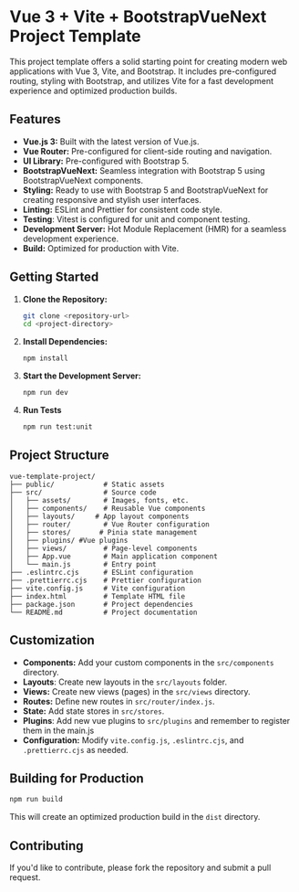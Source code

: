# Vue 3 + Vite + BootstrapVueNext Project Template

This project template offers a solid starting point for creating modern web applications with Vue 3, Vite, and Bootstrap. It includes pre-configured routing, styling with Bootstrap, and utilizes Vite for a fast development experience and optimized production builds.

## Features

- **Vue.js 3:** Built with the latest version of Vue.js.
- **Vue Router:** Pre-configured for client-side routing and navigation.
- **UI Library:** Pre-configured with Bootstrap 5.
- **BootstrapVueNext:** Seamless integration with Bootstrap 5 using BootstrapVueNext components.
- **Styling:** Ready to use with Bootstrap 5 and BootstrapVueNext for creating responsive and stylish user interfaces.
- **Linting:** ESLint and Prettier for consistent code style.
- **Testing**: Vitest is configured for unit and component testing.
- **Development Server:** Hot Module Replacement (HMR) for a seamless development experience.
- **Build:** Optimized for production with Vite.

## Getting Started

1.  **Clone the Repository:**

    ```bash
    git clone <repository-url>
    cd <project-directory>
    ```

2.  **Install Dependencies:**

    ```bash
    npm install
    ```

3.  **Start the Development Server:**

    ```bash
    npm run dev
    ```

4.  **Run Tests**

    ```bash
    npm run test:unit
    ```

## Project Structure

```
vue-template-project/
├── public/            # Static assets
├── src/               # Source code
│   ├── assets/        # Images, fonts, etc.
│   ├── components/    # Reusable Vue components
│   ├── layouts/     # App layout components
│   ├── router/        # Vue Router configuration
│   ├── stores/       # Pinia state management
│   ├── plugins/ #Vue plugins
│   ├── views/         # Page-level components
│   ├── App.vue        # Main application component
│   └── main.js        # Entry point
├── .eslintrc.cjs      # ESLint configuration
├── .prettierrc.cjs    # Prettier configuration
├── vite.config.js     # Vite configuration
├── index.html         # Template HTML file
├── package.json       # Project dependencies
└── README.md          # Project documentation
```

## Customization

- **Components:** Add your custom components in the `src/components` directory.
- **Layouts**: Create new layouts in the `src/layouts` folder.
- **Views:** Create new views (pages) in the `src/views` directory.
- **Routes:** Define new routes in `src/router/index.js`.
- **State:** Add state stores in `src/stores`.
- **Plugins**: Add new vue plugins to `src/plugins` and remember to register them in the main.js
- **Configuration:** Modify `vite.config.js`, `.eslintrc.cjs`, and `.prettierrc.cjs` as needed.

## Building for Production

```bash
npm run build
```

This will create an optimized production build in the `dist` directory.

## Contributing

If you'd like to contribute, please fork the repository and submit a pull request.
